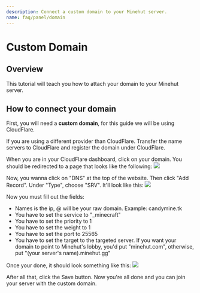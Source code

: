 ```yaml
---
description: Connect a custom domain to your Minehut server.
name: faq/panel/domain
---
```


# Custom Domain

## Overview

This tutorial will teach you how to attach your domain to your Minehut server.

## How to connect your domain

First, you will need a **custom domain**, for this guide we will be using CloudFlare.

If you are using a different provider than CloudFlare. Transfer the name servers to CloudFlare and register the domain under CloudFlare.

When you are in your CloudFlare dashboard, click on your domain. You should be redirected to a page that looks like the following: ![](/img/domain2.png)

Now, you wanna click on "DNS" at the top of the website. Then click "Add Record". Under "Type", choose "SRV". It'll look like this: ![](/img/domain3.png)

Now you must fill out the fields:

-   Names is the ip, @ will be your raw domain. Example: candymine.tk
-   You have to set the service to "\_minecraft"
-   You have to set the priority to 1
-   You have to set the weight to 1
-   You have to set the port to 25565
-   You have to set the target to the targeted server. If you want your domain to point to Minehut's lobby, you'd put "minehut.com", otherwise, put "\(your server's name\).minehut.gg"

Once your done, it should look something like this: ![](/img/domain4.png)

After all that, click the Save button. Now you're all done and you can join your server with the custom domain.
